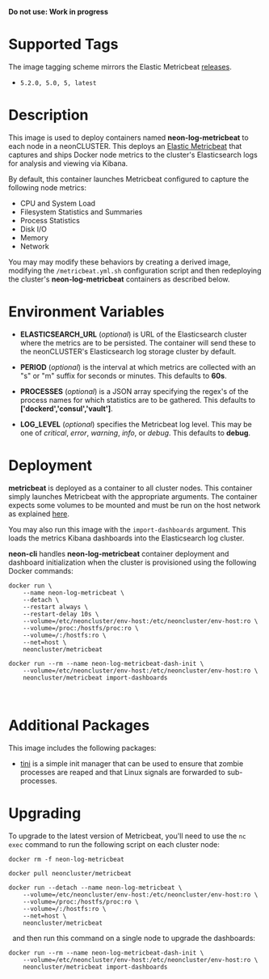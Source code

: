 **Do not use: Work in progress**

# Supported Tags

The image tagging scheme mirrors the Elastic Metricbeat [releases](https://www.elastic.co/downloads/past-releases).

* `5.2.0, 5.0, 5, latest`

# Description

This image is used to deploy containers named **neon-log-metricbeat** to each node in a neonCLUSTER.  This deploys an [Elastic Metricbeat](https://www.elastic.co/guide/en/beats/metricbeat/current/metricbeat-overview.html) that captures and ships Docker node metrics to the cluster's Elasticsearch logs for analysis and viewing via Kibana.

By default, this container launches Metricbeat configured to capture the following node metrics:

* CPU and System Load
* Filesystem Statistics and Summaries
* Process Statistics
* Disk I/O
* Memory
* Network

You may may modify these behaviors by creating a derived image, modifying the `/metricbeat.yml.sh` configuration script and then redeploying the cluster's **neon-log-metricbeat** containers as described below.

# Environment Variables

* **ELASTICSEARCH_URL** (*optional*) is URL of the Elasticsearch cluster where the metrics are to be persisted.  The container will send these to the neonCLUSTER's Elasticsearch log storage cluster by default.

* **PERIOD** (*optional*) is the interval at which metrics are collected with an "s" or "m" suffix for seconds or minutes.  This defaults to **60s**.

* **PROCESSES** (*optional*) is a JSON array specifying the regex's of the process names for which statistics are to be gathered.  This defaults to **['dockerd','consul','vault']**.

* **LOG_LEVEL** (*optional*) specifies the Metricbeat log level.  This may be one of *critical*, *error*, *warning*, *info*, or *debug*.  This defaults to **debug**.

# Deployment

**metricbeat** is deployed as a container to all cluster nodes.  This container simply launches Metricbeat with the appropriate arguments.  The container expects some volumes to be mounted and must be run on the host network as explained [here](https://www.elastic.co/guide/en/beats/metricbeat/current/running-in-container.html).

You may also run this image with the `import-dashboards` argument.  This loads the metrics Kibana dashboards into the Elasticsearch log cluster.  

**neon-cli** handles **neon-log-metricbeat** container deployment and dashboard initialization when the cluster is provisioned using the following Docker commands:

````
docker run \
    --name neon-log-metricbeat \
    --detach \
    --restart always \
	--restart-delay 10s \
    --volume=/etc/neoncluster/env-host:/etc/neoncluster/env-host:ro \
    --volume=/proc:/hostfs/proc:ro \
    --volume=/:/hostfs:ro \
    --net=host \
    neoncluster/metricbeat
    
docker run --rm --name neon-log-metricbeat-dash-init \
    --volume=/etc/neoncluster/env-host:/etc/neoncluster/env-host:ro \
    neoncluster/metricbeat import-dashboards
````
&nbsp;
# Additional Packages

This image includes the following packages:

* [tini](https://github.com/krallin/tini) is a simple init manager that can be used to ensure that zombie processes are reaped and that Linux signals are forwarded to sub-processes.

# Upgrading

To upgrade to the latest version of Metricbeat, you'll need to use the `nc exec` command to run the following script on each cluster node:

````
docker rm -f neon-log-metricbeat

docker pull neoncluster/metricbeat

docker run --detach --name neon-log-metricbeat \
    --volume=/etc/neoncluster/env-host:/etc/neoncluster/env-host:ro \
    --volume=/proc:/hostfs/proc:ro \
    --volume=/:/hostfs:ro \
    --net=host \
    neoncluster/metricbeat
````
&nbsp;
and then run this command on a single node to upgrade the dashboards:
````
docker run --rm --name neon-log-metricbeat-dash-init \
    --volume=/etc/neoncluster/env-host:/etc/neoncluster/env-host:ro \
    neoncluster/metricbeat import-dashboards
````
&nbsp;
